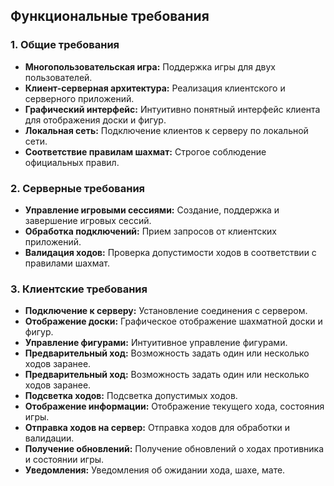 ## Функциональные требования

### 1. Общие требования

*   **Многопользовательская игра:** Поддержка игры для двух пользователей.
*   **Клиент-серверная архитектура:** Реализация клиентского и серверного приложений.
*   **Графический интерфейс:** Интуитивно понятный интерфейс клиента для отображения доски и фигур.
*   **Локальная сеть:** Подключение клиентов к серверу по локальной сети.
*   **Соответствие правилам шахмат:** Строгое соблюдение официальных правил.

### 2. Серверные требования

*   **Управление игровыми сессиями:** Создание, поддержка и завершение игровых сессий.
*   **Обработка подключений:** Прием запросов от клиентских приложений.
*   **Валидация ходов:** Проверка допустимости ходов в соответствии с правилами шахмат.

### 3. Клиентские требования

*   **Подключение к серверу:** Установление соединения с сервером.
*   **Отображение доски:** Графическое отображение шахматной доски и фигур.
*   **Управление фигурами:** Интуитивное управление фигурами.
*   **Предварительный ход:** Возможность задать один или несколько ходов заранее.
*   **Предварительный ход:** Возможность задать один или несколько ходов заранее.
*   **Подсветка ходов:** Подсветка допустимых ходов.
*   **Отображение информации:** Отображение текущего хода, состояния игры.
*   **Отправка ходов на сервер:** Отправка ходов для обработки и валидации.
*   **Получение обновлений:** Получение обновлений о ходах противника и состоянии игры.
*   **Уведомления:** Уведомления об ожидании хода, шахе, мате.
